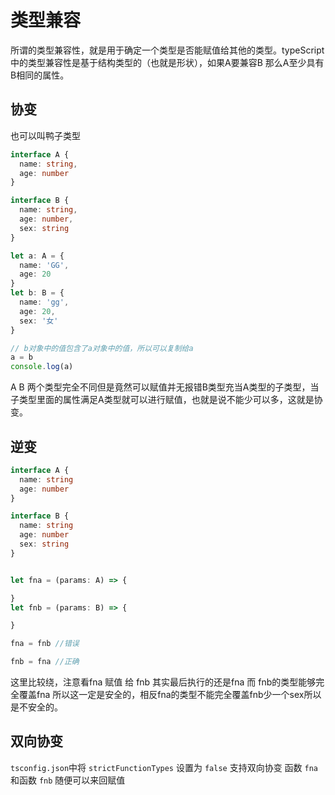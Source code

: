 # 类型兼容

所谓的类型兼容性，就是用于确定一个类型是否能赋值给其他的类型。typeScript中的类型兼容性是基于结构类型的（也就是形状），如果A要兼容B
那么A至少具有B相同的属性。

## 协变

也可以叫鸭子类型

```ts
interface A {
  name: string,
  age: number
}

interface B {
  name: string,
  age: number,
  sex: string
}

let a: A = {
  name: 'GG',
  age: 20
}
let b: B = {
  name: 'gg',
  age: 20,
  sex: '女'
}

// b对象中的值包含了a对象中的值，所以可以复制给a
a = b
console.log(a)
```

A B 两个类型完全不同但是竟然可以赋值并无报错B类型充当A类型的子类型，当子类型里面的属性满足A类型就可以进行赋值，也就是说不能少可以多，这就是协变。

## 逆变

```ts
interface A {
  name: string
  age: number
}

interface B {
  name: string
  age: number
  sex: string
}


let fna = (params: A) => {

}
let fnb = (params: B) => {

}

fna = fnb //错误

fnb = fna //正确

```

这里比较绕，注意看fna 赋值 给 fnb 其实最后执行的还是fna 而 fnb的类型能够完全覆盖fna
所以这一定是安全的，相反fna的类型不能完全覆盖fnb少一个sex所以是不安全的。

## 双向协变

`tsconfig.json`中将 `strictFunctionTypes` 设置为 `false` 支持双向协变 函数 `fna` 和函数 `fnb` 随便可以来回赋值